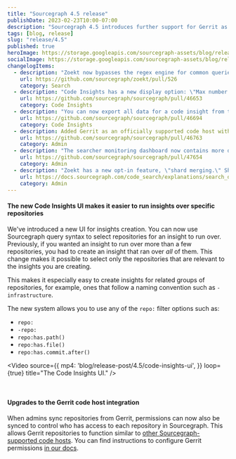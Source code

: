 ```yaml
---
title: "Sourcegraph 4.5 release"
publishDate: 2023-02-23T10:00-07:00
description: "Sourcegraph 4.5 introduces further support for Gerrit as a code host and a new Code Insights UI to make it easier to create repository-scoped insights."
tags: [blog, release]
slug: "release/4.5"
published: true
heroImage: https://storage.googleapis.com/sourcegraph-assets/blog/release-post/4.5/sourcegraph-4-5-hero.png
socialImage: https://storage.googleapis.com/sourcegraph-assets/blog/release-post/4.5/sourcegraph-4-5-hero.png
changelogItems:
  - description: "Zoekt now bypasses the regex engine for common queries, such as `\\bLITERAL\\b case:yes`. This can lead to a significant speed-up for \"Find references\" and \"Find implementations\" if precise code navigation is not available."
    url: https://github.com/sourcegraph/zoekt/pull/526
    category: Search
  - description: "Code Insights has a new display option: \"Max number of series points to display.\" This setting controls the number of data points you see per series on an insight."
    url: https://github.com/sourcegraph/sourcegraph/pull/46653
    category: Code Insights
  - description: "You can now export all data for a code insight from the card menu or the standalone page."
    url: https://github.com/sourcegraph/sourcegraph/pull/46694
    category: Code Insights
  - description: Added Gerrit as an officially supported code host with permissions syncing.
    url: https://github.com/sourcegraph/sourcegraph/pull/46763
    category: Admin
  - description: "The searcher monitoring dashboard now contains more detailed request metrics as well as information on interactions with the local cache (via gitserver)."
    url: https://github.com/sourcegraph/sourcegraph/pull/47654
    category: Admin
  - description: "Zoekt has a new opt-in feature, \"shard merging.\" Shard merging consolidates small index files into larger ones, which reduces Zoekt-webserver's memory footprint, especially for users with many small and rarely update repositories."
    url: https://docs.sourcegraph.com/code_search/explanations/search_details#shard-merging
    category: Admin
---
```


<Badge link="https://docs.sourcegraph.com/code_insights" text="Code Insights" color="green" size="small" />

#### The new Code Insights UI makes it easier to run insights over specific repositories

We've introduced a new UI for insights creation. You can now use Sourcegraph query syntax to select repositories for an insight to run over. Previously, if you wanted an insight to run over more than a few repositories, you had to create an insight that ran over *all* of them. This change makes it possible to select only the repositories that are relevant to the insights you are creating.

This makes it especially easy to create insights for related groups of repositories, for example, ones that follow a naming convention such as `-infrastructure`.

The new system allows you to use any of the `repo:` filter options such as:
- `repo:`
- `-repo:`
- `repo:has.path()`
- `repo:has.file()`
- `repo:has.commit.after()`  
  
<Video 
  source={{
    mp4: 'blog/release-post/4.5/code-insights-ui',
  }}
  loop={true}
  title="The Code Insights UI."
/>  
  
<br />
<Badge link="https://docs.sourcegraph.com/admin/workers" text="Admin" color="violet" size="small" />

#### Upgrades to the Gerrit code host integration

When admins sync repositories from Gerrit, permissions can now also be synced to control who has access to each repository in Sourcegraph. This allows Gerrit repositories to function similar to [other Sourcegraph-supported code hosts](https://docs.sourcegraph.com/admin/external_service). You can find instructions to configure Gerrit permissions [in our docs](https://docs.sourcegraph.com/admin/external_service/gerrit).

<br />
